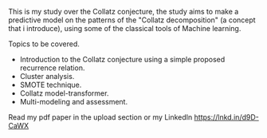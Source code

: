 This is my study over the Collatz conjecture, the study aims to make a predictive model on the patterns of the "Collatz decomposition" (a concept that i introduce), using some of the classical tools of Machine learning.

Topics to be covered.
- Introduction to the Collatz conjecture using a simple proposed recurrence relation.
- Cluster analysis.
- SMOTE technique.
- Collatz model-transformer.
- Multi-modeling and assessment.

Read my pdf paper in the upload section or my LinkedIn https://lnkd.in/d9D-CaWX
 
